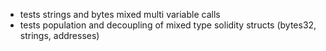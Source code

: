 * tests strings and bytes mixed multi variable calls
* tests population and decoupling of mixed type solidity structs (bytes32, strings, addresses)
